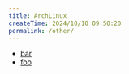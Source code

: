 ```yaml
---
title: ArchLinux
createTime: 2024/10/10 09:50:20
permalink: /other/
---
```


- [bar](./bar.md)
- [foo](./foo.md)
